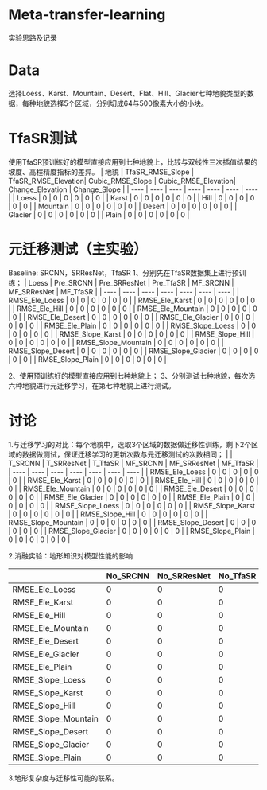 # Meta-transfer-learning
实验思路及记录
# Data
选择Loess、Karst、Mountain、Desert、Flat、Hill、Glacier七种地貌类型的数据，每种地貌选择5个区域，分别切成64与500像素大小的小块。
# TfaSR测试
使用TfaSR预训练好的模型直接应用到七种地貌上，比较与双线性三次插值结果的坡度、高程精度指标的差异。
|  地貌   | TfaSR_RMSE_Slope  | TfaSR_RMSE_Elevation| Cubic_RMSE_Slope  | Cubic_RMSE_Elevation| Change_Elevation | Change_Slope | 
|  ----  | ----  | ----  | ----  | ----  | ----  | ----  |
| Loess  | 0 | 0 | 0 | 0 | 0 | 0 | 
| Karst  | 0 | 0 | 0 | 0 | 0 | 0 | 
| Hill   | 0 | 0 | 0 | 0 | 0 | 0 |
| Mountain | 0 | 0 | 0 | 0 | 0 | 0 | 
| Desert   | 0 | 0 | 0 | 0 | 0 | 0 | 
| Glacier  | 0 | 0 | 0 | 0 | 0 | 0 | 
| Plain    | 0 | 0 | 0 | 0 | 0 | 0 | 
# 元迁移测试（主实验）
Baseline: SRCNN，SRResNet，TfaSR
1、分别先在TfaSR数据集上进行预训练；
|  Loess  | Pre_SRCNN  | Pre_SRResNet | Pre_TfaSR  |  MF_SRCNN  | MF_SRResNet | MF_TfaSR |
|  ----   | ----  | ----  | ----  | ----  | ----  | ----  |
| RMSE_Ele_Loess | 0 | 0 | 0 | 0 | 0 | 0 |
| RMSE_Ele_Karst | 0 | 0 | 0 | 0 | 0 | 0 |
| RMSE_Ele_Hill | 0 | 0 | 0 | 0 | 0 | 0 |
| RMSE_Ele_Mountain | 0 | 0 | 0 | 0 | 0 | 0 |
| RMSE_Ele_Desert | 0 | 0 | 0 | 0 | 0 | 0 |
| RMSE_Ele_Glacier | 0 | 0 | 0 | 0 | 0 | 0 |
| RMSE_Ele_Plain | 0 | 0 | 0 | 0 | 0 | 0 |
| RMSE_Slope_Loess | 0 | 0 | 0 | 0 | 0 | 0 |
| RMSE_Slope_Karst | 0 | 0 | 0 | 0 | 0 | 0 |
| RMSE_Slope_Hill | 0 | 0 | 0 | 0 | 0 | 0 |
| RMSE_Slope_Mountain | 0 | 0 | 0 | 0 | 0 | 0 |
| RMSE_Slope_Desert | 0 | 0 | 0 | 0 | 0 | 0 |
| RMSE_Slope_Glacier | 0 | 0 | 0 | 0 | 0 | 0 |
| RMSE_Slope_Plain | 0 | 0 | 0 | 0 | 0 | 0 |

2、使用预训练好的模型直接应用到七种地貌上；
3、分别测试七种地貌，每次选六种地貌进行元迁移学习，在第七种地貌上进行测试。
#  讨论
1.与迁移学习的对比：每个地貌中，选取3个区域的数据做迁移性训练，剩下2个区域的数据做测试，保证迁移学习的更新次数与元迁移测试的次数相同；
|         | T_SRCNN  | T_SRResNet | T_TfaSR  |  MF_SRCNN  | MF_SRResNet | MF_TfaSR |
|  ----   | ----  | ----  | ----  | ----  | ----  | ----  |
| RMSE_Ele_Loess | 0 | 0 | 0 | 0 | 0 | 0 |
| RMSE_Ele_Karst | 0 | 0 | 0 | 0 | 0 | 0 |
| RMSE_Ele_Hill | 0 | 0 | 0 | 0 | 0 | 0 |
| RMSE_Ele_Mountain | 0 | 0 | 0 | 0 | 0 | 0 |
| RMSE_Ele_Desert | 0 | 0 | 0 | 0 | 0 | 0 |
| RMSE_Ele_Glacier | 0 | 0 | 0 | 0 | 0 | 0 |
| RMSE_Ele_Plain | 0 | 0 | 0 | 0 | 0 | 0 |
| RMSE_Slope_Loess | 0 | 0 | 0 | 0 | 0 | 0 |
| RMSE_Slope_Karst | 0 | 0 | 0 | 0 | 0 | 0 |
| RMSE_Slope_Hill | 0 | 0 | 0 | 0 | 0 | 0 |
| RMSE_Slope_Mountain | 0 | 0 | 0 | 0 | 0 | 0 |
| RMSE_Slope_Desert | 0 | 0 | 0 | 0 | 0 | 0 |
| RMSE_Slope_Glacier | 0 | 0 | 0 | 0 | 0 | 0 |
| RMSE_Slope_Plain | 0 | 0 | 0 | 0 | 0 | 0 |

2.消融实验：地形知识对模型性能的影响

|         | No_SRCNN  | No_SRResNet | No_TfaSR  |  MF_SRCNN  | MF_SRResNet | MF_TfaSR |
|  ----   | ----  | ----  | ----  | ----  | ----  | ----  |
| RMSE_Ele_Loess | 0 | 0 | 0 | 0 | 0 | 0 |
| RMSE_Ele_Karst | 0 | 0 | 0 | 0 | 0 | 0 |
| RMSE_Ele_Hill | 0 | 0 | 0 | 0 | 0 | 0 |
| RMSE_Ele_Mountain | 0 | 0 | 0 | 0 | 0 | 0 |
| RMSE_Ele_Desert | 0 | 0 | 0 | 0 | 0 | 0 |
| RMSE_Ele_Glacier | 0 | 0 | 0 | 0 | 0 | 0 |
| RMSE_Ele_Plain | 0 | 0 | 0 | 0 | 0 | 0 |
| RMSE_Slope_Loess | 0 | 0 | 0 | 0 | 0 | 0 |
| RMSE_Slope_Karst | 0 | 0 | 0 | 0 | 0 | 0 |
| RMSE_Slope_Hill | 0 | 0 | 0 | 0 | 0 | 0 |
| RMSE_Slope_Mountain | 0 | 0 | 0 | 0 | 0 | 0 |
| RMSE_Slope_Desert | 0 | 0 | 0 | 0 | 0 | 0 |
| RMSE_Slope_Glacier | 0 | 0 | 0 | 0 | 0 | 0 |
| RMSE_Slope_Plain | 0 | 0 | 0 | 0 | 0 | 0 |

3.地形复杂度与迁移性可能的联系。
